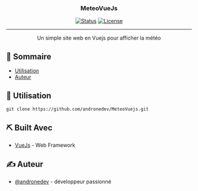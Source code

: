 <h3 align="center">MeteoVueJs</h3>

<div align="center">

[![Status](https://img.shields.io/badge/status-active-success.svg)]()
[![License](https://img.shields.io/badge/license-MIT-blue.svg)](/LICENSE)

</div>

---

<p align="center"> Un simple site web en Vuejs pour afficher la météo
    <br> 
</p>

## 📝 Sommaire

- [Utilisation](#usage)
- [Auteur](#authors)



## 🎈 Utilisation <a name="usage"></a>

`git clone https://github.com/andronedev/MeteoVuejs.git`


## ⛏️ Built Avec <a name = "built_using"></a>

- [VueJs](https://vuejs.org/) - Web Framework


## ✍️ Auteur <a name = "authors"></a>

- [@andronedev](https://github.com/andronedev) - développeur passionné



